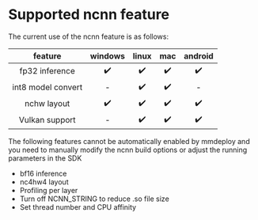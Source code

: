 # Supported ncnn feature

The current use of the ncnn feature is as follows:

|      feature       | windows | linux | mac | android |
| :----------------: | :-----: | :---: | :-: | :-----: |
|   fp32 inference   |   ✔️    |  ✔️   | ✔️  |   ✔️    |
| int8 model convert |    -    |  ✔️   | ✔️  |    -    |
|    nchw layout     |   ✔️    |  ✔️   | ✔️  |   ✔️    |
|   Vulkan support   |    -    |  ✔️   | ✔️  |   ✔️    |

The following features cannot be automatically enabled by mmdeploy and you need to manually modify the ncnn build options or adjust the running parameters in the SDK

- bf16 inference
- nc4hw4 layout
- Profiling per layer
- Turn off NCNN_STRING to reduce .so file size
- Set thread number and CPU affinity
